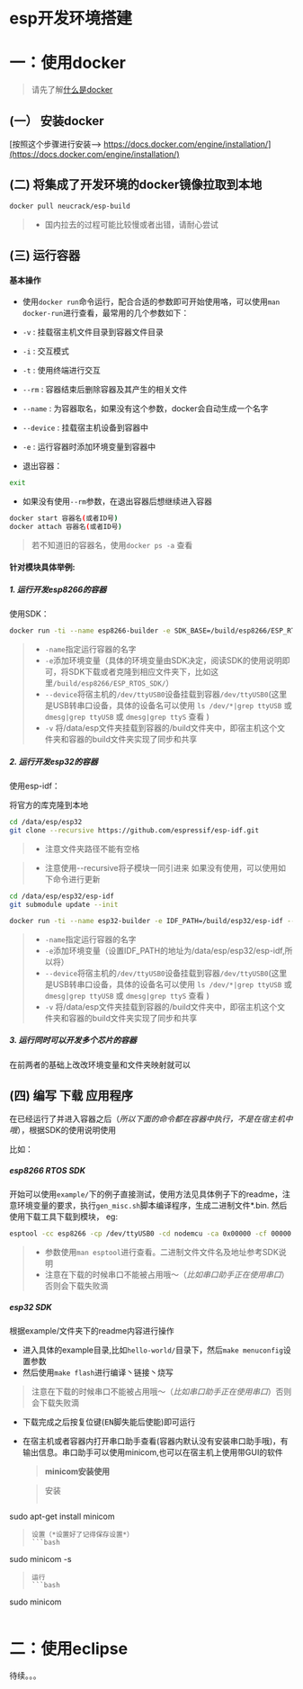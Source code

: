 esp开发环境搭建
====

# 一：使用docker
> 请先了解[什么是docker](../../docker/doc/什么是docker涅.md)


## (一） 安装docker

[按照这个步骤进行安装-->   https://docs.docker.com/engine/installation/](https://docs.docker.com/engine/installation/)

## (二) 将集成了开发环境的docker镜像拉取到本地

```bash
docker pull neucrack/esp-build
```
> * 国内拉去的过程可能比较慢或者出错，请耐心尝试

## (三) 运行容器

#### 基本操作

* 使用`docker run`命令运行，配合合适的参数即可开始使用咯，可以使用`man docker-run`进行查看，最常用的几个参数如下：
 * `-v` : 挂载宿主机文件目录到容器文件目录
 * `-i` : 交互模式
 * `-t` : 使用终端进行交互
 * `--rm` : 容器结束后删除容器及其产生的相关文件
 * `--name` : 为容器取名，如果没有这个参数，docker会自动生成一个名字
 * `--device` : 挂载宿主机设备到容器中
 * `-e` : 运行容器时添加环境变量到容器中

* 退出容器：
```bash
exit
```

* 如果没有使用`--rm`参数，在退出容器后想继续进入容器
```bash
docker start 容器名(或者ID号)
docker attach 容器名(或者ID号)
```
> 若不知道旧的容器名，使用`docker ps -a` 查看

#### 针对模块具体举例:

##### 1. 运行开发esp8266的容器

使用SDK：
```bash
docker run -ti --name esp8266-builder -e SDK_BASE=/build/esp8266/ESP_RTOS_SDK/ --device /dev/ttyUSB0:/dev/ttyUSB0 -v /data/esp:/build neucrack/esp-build /bin/bash
```
> * `-name`指定运行容器的名字
> * `-e`添加环境变量（具体的环境变量由SDK决定，阅读SDK的使用说明即可，将SDK下载或者克隆到相应文件夹下，比如这里`/build/esp8266/ESP_RTOS_SDK/`）
> * `--device`将宿主机的`/dev/ttyUSB0`设备挂载到容器`/dev/ttyUSB0`(这里是USB转串口设备，具体的设备名可以使用 `ls /dev/*|grep ttyUSB` 或 `dmesg|grep ttyUSB` 或 `dmesg|grep ttyS` 查看
)
> * `-v` 将/data/esp文件夹挂载到容器的/build文件夹中，即宿主机这个文件夹和容器的build文件夹实现了同步和共享


##### 2. 运行开发esp32的容器

使用esp-idf：

将官方的库克隆到本地

```bash
cd /data/esp/esp32
git clone --recursive https://github.com/espressif/esp-idf.git
```
> * 注意文件夹路径不能有空格

> * 注意使用--recursive将子模块一同引进来
如果没有使用，可以使用如下命令进行更新
```bash
cd /data/esp/esp32/esp-idf
git submodule update --init
```

```bash
docker run -ti --name esp32-builder -e IDF_PATH=/build/esp32/esp-idf --device /dev/ttyUSB0:/dev/ttyUSB0 -v /data/esp:/build neucrack/esp-build /bin/bash
```
> * `-name`指定运行容器的名字
> * `-e`添加环境变量（设置IDF_PATH的地址为/data/esp/esp32/esp-idf,所以将）
> * `--device`将宿主机的`/dev/ttyUSB0`设备挂载到容器`/dev/ttyUSB0`(这里是USB转串口设备，具体的设备名可以使用 `ls /dev/*|grep ttyUSB` 或 `dmesg|grep ttyUSB` 或 `dmesg|grep ttyS` 查看
)
> * `-v` 将/data/esp文件夹挂载到容器的/build文件夹中，即宿主机这个文件夹和容器的build文件夹实现了同步和共享

##### 3. 运行同时可以开发多个芯片的容器

在前两者的基础上改改环境变量和文件夹映射就可以


## (四) 编写 下载 应用程序
在已经运行了并进入容器之后（*所以下面的命令都在容器中执行，不是在宿主机中哦*），根据SDK的使用说明使用

比如：

##### esp8266 RTOS SDK

开始可以使用`example/`下的例子直接测试，使用方法见具体例子下的readme，注意环境变量的要求，执行`gen_misc.sh`脚本编译程序，生成二进制文件*.bin.
然后使用下载工具下载到模块，
eg:
```bash
esptool -cc esp8266 -cp /dev/ttyUSB0 -cd nodemcu -ca 0x00000 -cf 00000.bin -ca 0x40000 -cf 40000.bin
```
> * 参数使用`man esptool`进行查看。二进制文件文件名及地址参考SDK说明
> * 注意在下载的时候串口不能被占用哦～（*比如串口助手正在使用串口*）否则会下载失败滴


##### esp32 SDK

根据example/文件夹下的readme内容进行操作
* 进入具体的example目录,比如`hello-world/`目录下，然后`make menuconfig`设置参数
* 然后使用`make flash`进行编译丶链接丶烧写
> 注意在下载的时候串口不能被占用哦～（*比如串口助手正在使用串口*）否则会下载失败滴
* 下载完成之后按复位键(<kbd>EN</kbd>脚失能后使能)即可运行
* 在宿主机或者容器内打开串口助手查看(容器内默认没有安装串口助手哦)，有输出信息。串口助手可以使用minicom,也可以在宿主机上使用带GUI的软件

  > **minicom安装使用**
  
  > 安装
  > ```bash
sudo apt-get install minicom
  > ```
  > 设置（*设置好了记得保存设置*）
  > ```bash
sudo minicom -s
  > ```
  > 运行
  > ```bash
sudo minicom
  > ```


# 二：使用eclipse

待续。。。


